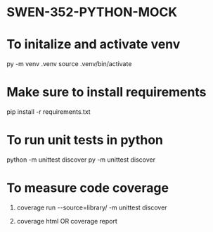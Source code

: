 # SWEN-352-PYTHON-MOCK

# To initalize and activate venv
py -m venv .venv
source .venv/bin/activate

# Make sure to install requirements
pip install -r requirements.txt

# To run unit tests in python
python -m unittest discover
py -m unittest discover

# To measure code coverage
1. coverage run --source=library/ -m unittest discover

2. coverage html OR coverage report
